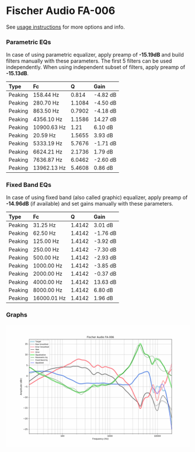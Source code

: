 # Fischer Audio FA-006
See [usage instructions](https://github.com/jaakkopasanen/AutoEq#usage) for more options and info.

### Parametric EQs
In case of using parametric equalizer, apply preamp of **-15.19dB** and build filters manually
with these parameters. The first 5 filters can be used independently.
When using independent subset of filters, apply preamp of **-15.13dB**.

| Type    | Fc          |      Q | Gain     |
|:--------|:------------|:-------|:---------|
| Peaking | 158.44 Hz   | 0.814  | -4.82 dB |
| Peaking | 280.70 Hz   | 1.1084 | -4.50 dB |
| Peaking | 863.50 Hz   | 0.7902 | -4.18 dB |
| Peaking | 4356.10 Hz  | 1.1586 | 14.27 dB |
| Peaking | 10900.63 Hz | 1.21   | 6.10 dB  |
| Peaking | 20.59 Hz    | 1.5655 | 3.93 dB  |
| Peaking | 5333.19 Hz  | 5.7676 | -1.71 dB |
| Peaking | 6624.21 Hz  | 2.1736 | 1.79 dB  |
| Peaking | 7636.87 Hz  | 6.0462 | -2.60 dB |
| Peaking | 13962.13 Hz | 5.4608 | 0.86 dB  |

### Fixed Band EQs
In case of using fixed band (also called graphic) equalizer, apply preamp of **-14.96dB**
(if available) and set gains manually with these parameters.

| Type    | Fc          |      Q | Gain     |
|:--------|:------------|:-------|:---------|
| Peaking | 31.25 Hz    | 1.4142 | 3.01 dB  |
| Peaking | 62.50 Hz    | 1.4142 | -1.76 dB |
| Peaking | 125.00 Hz   | 1.4142 | -3.92 dB |
| Peaking | 250.00 Hz   | 1.4142 | -7.30 dB |
| Peaking | 500.00 Hz   | 1.4142 | -2.93 dB |
| Peaking | 1000.00 Hz  | 1.4142 | -3.85 dB |
| Peaking | 2000.00 Hz  | 1.4142 | -0.37 dB |
| Peaking | 4000.00 Hz  | 1.4142 | 13.63 dB |
| Peaking | 8000.00 Hz  | 1.4142 | 6.80 dB  |
| Peaking | 16000.01 Hz | 1.4142 | 1.96 dB  |

### Graphs
![](./Fischer%20Audio%20FA-006.png)
